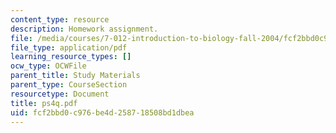 ```yaml
---
content_type: resource
description: Homework assignment.
file: /media/courses/7-012-introduction-to-biology-fall-2004/fcf2bbd0c976be4d258718508bd1dbea_ps4q.pdf
file_type: application/pdf
learning_resource_types: []
ocw_type: OCWFile
parent_title: Study Materials
parent_type: CourseSection
resourcetype: Document
title: ps4q.pdf
uid: fcf2bbd0-c976-be4d-2587-18508bd1dbea
---
```

